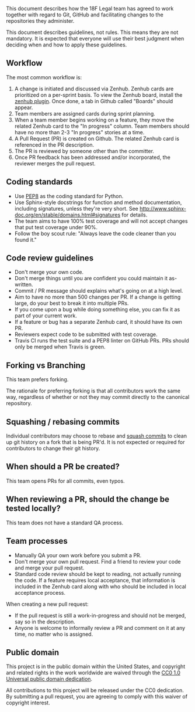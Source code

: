 This document describes how the 18F Legal team has agreed to work together
with regard to Git, GitHub and facilitating changes to the repositories they
administer.

This document describes guidelines, not rules. This means they are not
mandatory. It is expected that everyone will use their best judgment when
deciding when and how to apply these guidelines.

## Workflow

The most common workflow is:

1. A change is initiated and discussed via Zenhub. Zenhub cards are
   prioritized on a per-sprint basis.  To view the Zenhub board, install the [zenhub plugin](https://www.zenhub.io/).  Once done, a tab in Github called "Boards" should appear.
1. Team members are assigned cards during sprint planning.
1. When a team member begins working on a feature, they move the related Zenhub
   card to the "In progress" column. Team members should have no more than 2-3
   "In progress" stories at a time.
1. A Pull Request (PR) is created on Github. The related Zenhub card is
   referenced in the PR description.
1. The PR is reviewed by someone other than the committer.
1. Once PR feedback has been addressed and/or incorporated, the reviewer merges
   the pull request.

## Coding standards

* Use [PEP8](https://www.python.org/dev/peps/pep-0008/) as the coding standard
  for Python.
* Use Sphinx-style docstrings for function and method documentation, including
  signatures, unless they're very short. See
  http://www.sphinx-doc.org/en/stable/domains.html#signatures for details.
* The team aims to have 100% test coverage and will not accept changes that put
  test coverage under 90%.
* Follow the boy scout rule: "Always leave the code cleaner than you
  found it."

## Code review guidelines

* Don't merge your own code.
* Don't merge things until you are confident you could maintain it as-written.
* Commit / PR message should explains what's going on at a high level.
* Aim to have no more than 500 changes per PR. If a change is getting large, do
  your best to break it into multiple PRs.
* If you come upon a bug while doing something else, you can fix it as part of
  your current work.
* If a feature or bug has a separate Zenhub card, it should have its own PR.
* Reviewers expect code to be submitted with test coverage.
* Travis CI runs the test suite and a PEP8 linter on GitHub PRs. PRs should only
  be merged when Travis is green.

## Forking vs Branching

This team prefers forking.

The rationale for preferring forking is that all contributors work the same way,
regardless of whether or not they may commit directly to the canonical
repository.

## Squashing / rebasing commits

Individual contributors may choose to rebase and [squash
commits](https://git-scm.com/book/en/v2/Git-Tools-Rewriting-History#Squashing-Commits)
to clean up git history on a fork that is being PR'd. It is not expected or
required for contributors to change their git history.

## When should a PR be created?

This team opens PRs for all commits, even typos.

## When reviewing a PR, should the change be tested locally?

This team does not have a standard QA process.

## Team processes

* Manually QA your own work before you submit a PR.
* Don't merge your own pull request. Find a friend to review your code and
  merge your pull request.
* Standard code review should be kept to reading, not actually running the
  code. If a feature requires local acceptance, that information is included in
  the Zenhub card along with who should be included in local acceptance process.

When creating a new pull request:

* If the pull request is still a work-in-progress and should not be merged, say
  so in the description.
* Anyone is welcome to informally review a PR and comment on it at any time, no
  matter who is assigned.

## Public domain

This project is in the public domain within the United States, and
copyright and related rights in the work worldwide are waived through
the [CC0 1.0 Universal public domain dedication](https://creativecommons.org/publicdomain/zero/1.0/).

All contributions to this project will be released under the CC0
dedication. By submitting a pull request, you are agreeing to comply
with this waiver of copyright interest.
